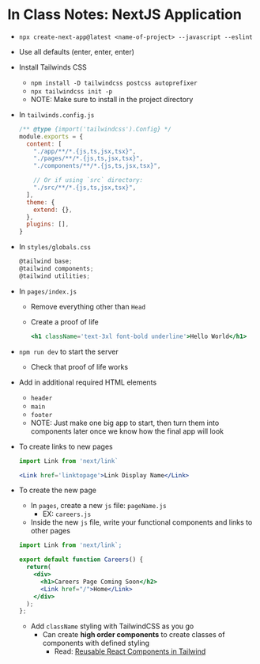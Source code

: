 # In Class Notes: NextJS Application

* `npx create-next-app@latest <name-of-project> --javascript --eslint`
* Use all defaults (enter, enter, enter)
* Install Tailwinds CSS
  * `npm install -D tailwindcss postcss autoprefixer`
  * `npx tailwindcss init -p`
  * NOTE: Make sure to install in the project directory
* In `tailwinds.config.js`
  
  ```jsx
  /** @type {import('tailwindcss').Config} */
  module.exports = {
    content: [
      "./app/**/*.{js,ts,jsx,tsx}",
      "./pages/**/*.{js,ts,jsx,tsx}",
      "./components/**/*.{js,ts,jsx,tsx}",
  
      // Or if using `src` directory:
      "./src/**/*.{js,ts,jsx,tsx}",
    ],
    theme: {
      extend: {},
    },
    plugins: [],
  }
  ```

* In `styles/globals.css`

  ```js
  @tailwind base;
  @tailwind components;
  @tailwind utilities;
  ```

* In `pages/index.js`
  * Remove everything other than `Head`
  * Create a proof of life

    ```jsx
    <h1 className='text-3xl font-bold underline'>Hello World</h1>
    ```

* `npm run dev` to start the server
  * Check that proof of life works
* Add in additional required HTML elements
  * `header`
  * `main`
  * `footer`
  * NOTE: Just make one big app to start, then turn them into components later once we know how the final app will look
* To create links to new pages
  
  ```jsx
  import Link from 'next/link`

  <Link href='linktopage'>Link Display Name</Link>
  ```

* To create the new page
  * In `pages`, create a new `js` file: `pageName.js`
    * EX: `careers.js`
  * Inside the new `js` file, write your functional components and links to other pages

  ```jsx
  import Link from 'next/link`;

  export default function Careers() {
    return(
      <div>
        <h1>Careers Page Coming Soon</h2>
        <Link href="/">Home</Link>
      </div>
    );
  };
  ```

  * Add `className` styling with TailwindCSS as you go
    * Can create **high order components** to create classes of components with defined styling
      * Read: [Reusable React Components in Tailwind](https://www.smashingmagazine.com/2020/05/reusable-react-components-tailwind/)
